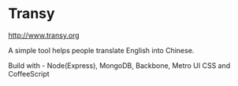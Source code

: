 Transy
======

http://www.transy.org

A simple tool helps people translate English into Chinese.

Build with - Node(Express), MongoDB, Backbone, Metro UI CSS and CoffeeScript 